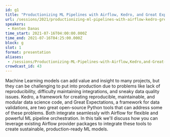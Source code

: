 ```yaml
---
id: g1
title: "Productionizing ML Pipelines with Airflow, Kedro, and Great Expectations"
url: /sessions/2021/productionizing-ml-pipelines-with-airflow-kedro-great-expectations
speakers:
 - Kenten Danas
time_start: 2021-07-16T04:00:00.000Z
time_end: 2021-07-16T04:25:00.000Z
block: g
slot: 1
format: presentation
aliases:
 - /sessions/Productionizing-ML-Pipelines-with-Airflow,Kedro,and-Great-Expectations
crowdcast_id: 43
---
```


Machine Learning models can add value and insight to many projects, but they can be challenging to put into production due to problems like lack of reproducibility, difficulty maintaining integrations, and sneaky data quality issues. Kedro, a framework for creating reproducible, maintainable, and modular data science code, and Great Expectations, a framework for data validations, are two great open-source Python tools that can address some of these problems. Both integrate seamlessly with Airflow for flexible and powerful ML pipeline orchestration. In this talk we'll discuss how you can leverage existing Airflow provider packages to integrate these tools to create sustainable, production-ready ML models.
